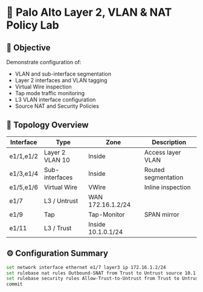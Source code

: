 # 🔄 Palo Alto Layer 2, VLAN & NAT Policy Lab

## 🎯 Objective
Demonstrate configuration of:
- VLAN and sub-interface segmentation  
- Layer 2 interfaces and VLAN tagging  
- Virtual Wire inspection  
- Tap mode traffic monitoring  
- L3 VLAN interface configuration  
- Source NAT and Security Policies  

## 🧱 Topology Overview
| Interface | Type | Zone | Description |
|------------|------|------|--------------|
| e1/1,e1/2 | Layer 2 VLAN 10 | Inside | Access layer VLAN |
| e1/3,e1/4 | Sub-interfaces | Inside | Routed segmentation |
| e1/5,e1/6 | Virtual Wire | VWire | Inline inspection |
| e1/7 | L3 / Untrust | WAN 172.16.1.2/24 |
| e1/9 | Tap | Tap-Monitor | SPAN mirror |
| e1/11 | L3 / Trust | Inside 10.1.0.1/24 |

## ⚙️ Configuration Summary
```bash
set network interface ethernet e1/7 layer3 ip 172.16.1.2/24
set rulebase nat rules Outbound-SNAT from Trust to Untrust source 10.1.0.0/24 to-interface e1/7 source-translation dynamic-ip-and-port interface-address interface e1/7
set rulebase security rules Allow-Trust-to-Untrust from Trust to Untrust source any destination any application any action allow
commit
